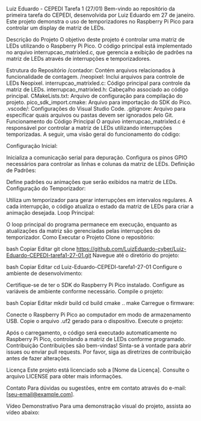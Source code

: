 Luiz Eduardo - CEPEDI Tarefa 1 (27/01)
Bem-vindo ao repositório da primeira tarefa do CEPEDI, desenvolvida por Luiz Eduardo em 27 de janeiro. Este projeto demonstra o uso de temporizadores no Raspberry Pi Pico para controlar um display de matriz de LEDs.

Descrição do Projeto
O objetivo deste projeto é controlar uma matriz de LEDs utilizando o Raspberry Pi Pico. O código principal está implementado no arquivo interrupcao_matrixled.c, que gerencia a exibição de padrões na matriz de LEDs através de interrupções e temporizadores.

Estrutura do Repositório
/contador: Contém arquivos relacionados à funcionalidade de contagem.
/neopixel: Inclui arquivos para controle de LEDs Neopixel.
interrupcao_matrixled.c: Código principal para controle da matriz de LEDs.
interrupcao_matrixled.h: Cabeçalho associado ao código principal.
CMakeLists.txt: Arquivo de configuração para compilação do projeto.
pico_sdk_import.cmake: Arquivo para importação do SDK do Pico.
.vscode/: Configurações do Visual Studio Code.
.gitignore: Arquivo para especificar quais arquivos ou pastas devem ser ignorados pelo Git.
Funcionamento do Código Principal
O arquivo interrupcao_matrixled.c é responsável por controlar a matriz de LEDs utilizando interrupções temporizadas. A seguir, uma visão geral do funcionamento do código:

Configuração Inicial:

Inicializa a comunicação serial para depuração.
Configura os pinos GPIO necessários para controlar as linhas e colunas da matriz de LEDs.
Definição de Padrões:

Define padrões ou animações que serão exibidos na matriz de LEDs.
Configuração do Temporizador:

Utiliza um temporizador para gerar interrupções em intervalos regulares.
A cada interrupção, o código atualiza o estado da matriz de LEDs para criar a animação desejada.
Loop Principal:

O loop principal do programa permanece em execução, enquanto as atualizações da matriz são gerenciadas pelas interrupções do temporizador.
Como Executar o Projeto
Clone o repositório:

bash
Copiar
Editar
git clone https://github.com/LuizEduardo-cyber/Luiz-Eduardo-CEPEDI-tarefa1-27-01.git
Navegue até o diretório do projeto:

bash
Copiar
Editar
cd Luiz-Eduardo-CEPEDI-tarefa1-27-01
Configure o ambiente de desenvolvimento:

Certifique-se de ter o SDK do Raspberry Pi Pico instalado.
Configure as variáveis de ambiente conforme necessário.
Compile o projeto:

bash
Copiar
Editar
mkdir build
cd build
cmake ..
make
Carregue o firmware:

Conecte o Raspberry Pi Pico ao computador em modo de armazenamento USB.
Copie o arquivo .uf2 gerado para o dispositivo.
Execute o projeto:

Após o carregamento, o código será executado automaticamente no Raspberry Pi Pico, controlando a matriz de LEDs conforme programado.
Contribuição
Contribuições são bem-vindas! Sinta-se à vontade para abrir issues ou enviar pull requests. Por favor, siga as diretrizes de contribuição antes de fazer alterações.

Licença
Este projeto está licenciado sob a [Nome da Licença]. Consulte o arquivo LICENSE para obter mais informações.

Contato
Para dúvidas ou sugestões, entre em contato através do e-mail: [seu-email@example.com].

Vídeo Demonstrativo
Para uma demonstração visual do projeto, assista ao vídeo abaixo:
